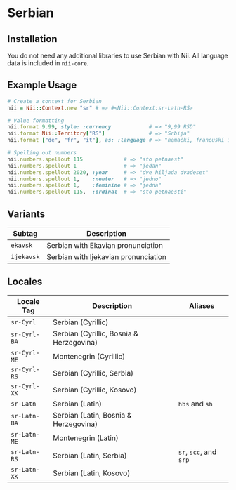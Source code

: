 <!-- This file has been generated. Source: languages/_template.md.erb -->

# Serbian

## Installation

You do not need any additional libraries to use Serbian with Nii.
All language data is included in `nii-core`.

## Example Usage

``` ruby
# Create a context for Serbian
nii = Nii::Context.new "sr" # => #<Nii::Context:sr-Latn-RS>

# Value formatting
nii.format 9.99, style: :currency            # => "9,99 RSD"
nii.format Nii::Territory["RS"]              # => "Srbija"
nii.format ["de", "fr", "it"], as: :language # => "nemački, francuski i italijanski"

# Spelling out numbers
nii.numbers.spellout 115             # => "sto petnaest"
nii.numbers.spellout 1               # => "jedan"
nii.numbers.spellout 2020, :year     # => "dve hiljada dvadeset"
nii.numbers.spellout 1,    :neuter   # => "jedno"
nii.numbers.spellout 1,    :feminine # => "jedna"
nii.numbers.spellout 115,  :ordinal  # => "sto petnaesti"
```

## Variants

<table>
  <thead>
    <tr>
      <th>Subtag</th>
      <th>Description</th>
    </tr>
  </thead>
  <tbody>
    <tr>
      <td><code>ekavsk</code></td>
      <td>Serbian with Ekavian pronunciation</td>
    </tr>
    <tr>
      <td><code>ijekavsk</code></td>
      <td>Serbian with Ijekavian pronunciation</td>
    </tr>
  </tbody>
</table>

## Locales

<table>
  <thead>
    <tr>
      <th>Locale Tag</th>
      <th>Description</th>
      <th>Aliases</th>
    </tr>
  </thead>
  <tbody>
    <tr>
      <td><code>sr-Cyrl</code></td>
      <td>Serbian (Cyrillic)</td>
      <td></td>
    </tr>
    <tr>
      <td><code>sr-Cyrl-BA</code></td>
      <td>Serbian (Cyrillic, Bosnia &amp; Herzegovina)</td>
      <td></td>
    </tr>
    <tr>
      <td><code>sr-Cyrl-ME</code></td>
      <td>Montenegrin (Cyrillic)</td>
      <td></td>
    </tr>
    <tr>
      <td><code>sr-Cyrl-RS</code></td>
      <td>Serbian (Cyrillic, Serbia)</td>
      <td></td>
    </tr>
    <tr>
      <td><code>sr-Cyrl-XK</code></td>
      <td>Serbian (Cyrillic, Kosovo)</td>
      <td></td>
    </tr>
    <tr>
      <td><code>sr-Latn</code></td>
      <td>Serbian (Latin)</td>
      <td><code>hbs</code> and <code>sh</code></td>
    </tr>
    <tr>
      <td><code>sr-Latn-BA</code></td>
      <td>Serbian (Latin, Bosnia &amp; Herzegovina)</td>
      <td></td>
    </tr>
    <tr>
      <td><code>sr-Latn-ME</code></td>
      <td>Montenegrin (Latin)</td>
      <td></td>
    </tr>
    <tr>
      <td><code>sr-Latn-RS</code></td>
      <td>Serbian (Latin, Serbia)</td>
      <td><code>sr</code>, <code>scc</code>, and <code>srp</code></td>
    </tr>
    <tr>
      <td><code>sr-Latn-XK</code></td>
      <td>Serbian (Latin, Kosovo)</td>
      <td></td>
    </tr>
  </tbody>
</table>

